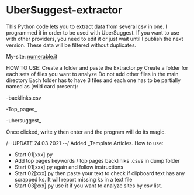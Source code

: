 # UberSuggest-extractor
This Python code lets you to extract data from several csv in one. 
I programmed it in order to be used with UberSuggest. If you want to use with other providers, you need to edit it or just wait until I publish the next version.
These data will be filtered without duplicates.

My-site: [numerable.it](https://numerable.it)

HOW TO USE:
Create a folder and paste the Extractor.py
Create a folder for each sets of files you want to analyze
Do not add other files in the main directory
Each folder has to have 3 files and each one has to be partially named as (wild card present):

 -backlinks.csv
 
 -Top_pages_
 
 -ubersuggest_
 
 

Once clicked, write y then enter and the program will do its magic.

/--UPDATE 24.03.2021 --/
Added _Template Articles. How to use:
- Start 01[xxx].py
- Add top pages keywords / top pages backlinlks .csvs in dump folder
- Start 01[xxx].py again and follow instructions
- Start 02[xxx].py then paste your text to check if clipboard text has any scrapped ks. It will report missing ks in a text file
- Start 03[xxx].py use it if you want to analyze sites by csv list.
